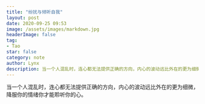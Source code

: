 ```yaml
---
title: "纷扰与倾听自我"
layout: post
date: 2020-09-25 09:53
image: /assets/images/markdown.jpg
headerImage: false
tag:
- Tao
star: false
category: note
author: Lynx
description: 当一个人混乱时，连心都无法提供正确的方向，内心的波动远比外在的更为细微，降服你的情绪你才能聆听你的心。
---
```




当一个人混乱时，连心都无法提供正确的方向，内心的波动远比外在的更为细微，降服你的情绪你才能聆听你的心。

